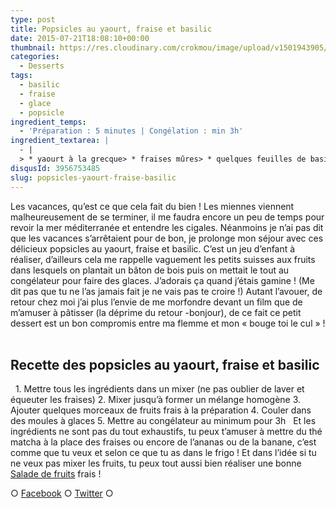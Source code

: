 ```yaml
---
type: post
title: Popsicles au yaourt, fraise et basilic
date: 2015-07-21T18:08:10+00:00
thumbnail: https://res.cloudinary.com/crokmou/image/upload/v1501943905/glace-popsicle-fraise-basilic-yaourt.jpg
categories: 
  - Desserts
tags: 
  - basilic
  - fraise
  - glace
  - popsicle
ingredient_temps: 
  - 'Préparation : 5 minutes | Congélation : min 3h'
ingredient_textarea: |
  - |
  > * yaourt à la grecque> * fraises mûres> * quelques feuilles de basilic> * sucre (facultatif)
disqusId: 3956753485
slug: popsicles-yaourt-fraise-basilic
---
```


Les vacances, qu’est ce que cela fait du bien ! Les miennes viennent malheureusement de se terminer, il me faudra encore un peu de temps pour revoir la mer méditerranée et entendre les cigales. Néanmoins je n’ai pas dit que les vacances s’arrêtaient pour de bon, je prolonge mon séjour avec ces délicieux popsicles au yaourt, fraise et basilic. C’est un jeu d’enfant à réaliser, d’ailleurs cela me rappelle vaguement les petits suisses aux fruits dans lesquels on plantait un bâton de bois puis on mettait le tout au congélateur pour faire des glaces. J’adorais ça quand j’étais gamine ! (Me dit pas que tu ne l’as jamais fait je ne vais pas te croire !) Autant l’avouer, de retour chez moi j’ai plus l’envie de me morfondre devant un film que de m’amuser à pâtisser (la déprime du retour -bonjour), de ce fait ce petit dessert est un bon compromis entre ma flemme et mon « bouge toi le cul » !    

## **Recette des popsicles au yaourt, fraise et basilic**

  1\. Mettre tous les ingrédients dans un mixer (ne pas oublier de laver et équeuter les fraises) 2\. Mixer jusqu’à former un mélange homogène 3\. Ajouter quelques morceaux de fruits frais à la préparation 4\. Couler dans des moules à glaces 5\. Mettre au congélateur au minimum pour 3h   Et les ingrédients ne sont pas du tout exhaustifs, tu peux t’amuser à mettre du thé matcha à la place des fraises ou encore de l’ananas ou de la banane, c’est comme que tu veux et selon ce que tu as dans le frigo ! Et dans l’idée si tu ne veux pas mixer les fruits, tu peux tout aussi bien réaliser une bonne [Salade de fruits](http://www.crokmou.com/2015/05/salade-de-fruits-que-calor) frais !  

○ [Facebook](https://www.facebook.com/crokmou.blog) ○ [Twitter](https://twitter.com/Crokmou) ○